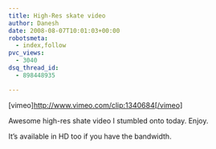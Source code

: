 ```yaml
---
title: High-Res skate video
author: Danesh
date: 2008-08-07T10:01:03+00:00
robotsmeta:
  - index,follow
pvc_views:
  - 3040
dsq_thread_id:
  - 898448935

---
```

[vimeo]http://www.vimeo.com/clip:1340684[/vimeo]

Awesome high-res shate video I stumbled onto today. Enjoy.

It&#8217;s available in HD too if you have the bandwidth.